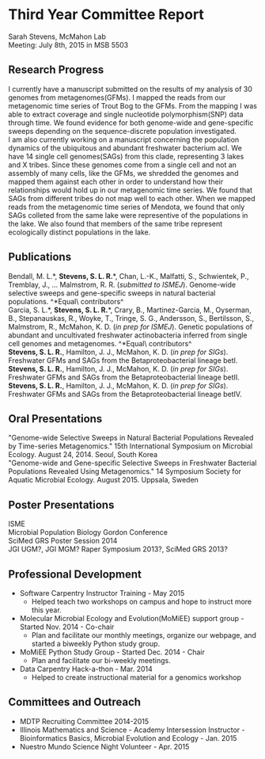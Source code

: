 # Third Year Committee Report
Sarah Stevens, McMahon Lab  
Meeting: July 8th, 2015 in MSB 5503

## Research Progress
I currently have a manuscript submitted <!--- add link, reference --> on the results of my analysis of 30 genomes from metagenomes(GFMs).
I mapped the reads from our metagenomic time series of Trout Bog to the GFMs.  From the mapping I was able to extract coverage and single nucleotide polymorphism(SNP) data through time.
We found evidence for both genome-wide and gene-specific sweeps depending on the sequence-discrete population investigated. <!--- more detail? -->  
I am also currently working on a manuscript concerning the population dynamics of the ubiquitous and abundant freshwater bacterium acI.  We have 14 single cell genomes(SAGs) from this clade, representing 3 lakes and X tribes.  Since these genomes come from a single cell and not an assembly of many cells, like the GFMs, we shredded the genomes and mapped them against each other in order to understand how their relationships would hold up in our metagenomic time series.  We found that SAGs from different tribes do not map well to each other.  When we mapped reads from the metagenomic time series of Mendota, we found that only SAGs colleted from the same lake were representive of the populations in the lake.  We also found that members of the same tribe represent ecologically distinct populations in the lake.  <!--- Something about the gene patterns through time and coverage differences -->  
<!--- Section on the LD12's and population expansion etc. -->

## Publications
Bendall, M. L.\*, **Stevens, S. L. R.**\*, Chan, L.-K., Malfatti, S., Schwientek, P., Tremblay, J., … Malmstrom, R. R. (_submitted to ISMEJ_). Genome-wide selective sweeps and gene-specific sweeps in natural bacterial populations. ^\*Equal\ contributors^  
Garcia, S. L.\*, **Stevens, S. L. R.**\*, Crary, B., Martinez-Garcia, M., Oyserman, B., Stepanauskas, R., Woyke, T., Tringe, S. G., Andersson, S., Bertilsson, S., Malmstrom, R.,  McMahon, K. D. (_in prep for ISMEJ_). Genetic populations of abundant and uncultivated freshwater actinobacteria inferred from single cell genomes and metagenomes. ^\*Equal\ contributors^  
**Stevens, S. L. R.**, Hamilton, J. J., McMahon, K. D. (_in prep for SIGs_). Freshwater GFMs and SAGs from the Betaproteobacterial lineage betI.  
**Stevens, S. L. R.**, Hamilton, J. J., McMahon, K. D. (_in prep for SIGs_). Freshwater GFMs and SAGs from the Betaproteobacterial lineage betII.  
**Stevens, S. L. R.**, Hamilton, J. J., McMahon, K. D. (_in prep for SIGs_). Freshwater GFMs and SAGs from the Betaproteobacterial lineage betIV.  

## Oral Presentations
"Genome-wide Selective Sweeps in Natural Bacterial Populations Revealed by Time-series Metagenomics." 15th International Symposium on Microbial Ecology. August 24, 2014. Seoul, South Korea  
"Genome-wide and Gene-specific Selective Sweeps in Freshwater Bacterial Populations Revealed Using Metagenomics." 14 Symposium Society for Aquatic Microbial Ecology. August 2015. Uppsala, Sweden

## Poster Presentations
ISME  
Microbial Population Biology Gordon Conference  
SciMed GRS Poster Session 2014  
JGI UGM?, JGI MGM? Raper Symposium 2013?, SciMed GRS 2013?  

## Professional Development
* Software Carpentry Instructor Training - May 2015
    + Helped teach two workshops on campus and hope to instruct more this year.
* Molecular Microbial Ecology and Evolution(MoMiEE) support group - Started Nov. 2014 - Co-chair
    + Plan and facilitate our monthly meetings, organize our webpage, and started a biweekly Python study group.
* MoMiEE Python Study Group - Started Dec. 2014 - Chair
    + Plan and facilitate our bi-weekly meetings.
* Data Carpentry Hack-a-thon - Mar. 2014
    + Helped to create instructional material for a genomics workshop

## Committees and Outreach
+ MDTP Recruiting Committee 2014-2015
+ Illinois Mathematics and Science - Academy Intersession Instructor - Bioinformatics Basics, Microbial Evolution and Ecology - Jan. 2015
+ Nuestro Mundo Science Night Volunteer - Apr. 2015
